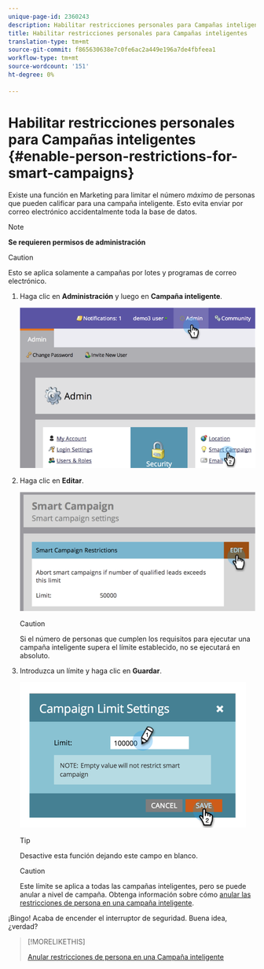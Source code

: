```yaml
---
unique-page-id: 2360243
description: Habilitar restricciones personales para Campañas inteligentes - Documentos de marketing - Documentación del producto
title: Habilitar restricciones personales para Campañas inteligentes
translation-type: tm+mt
source-git-commit: f865630638e7c0fe6ac2a449e196a7de4fbfeea1
workflow-type: tm+mt
source-wordcount: '151'
ht-degree: 0%

---
```



# Habilitar restricciones personales para Campañas inteligentes {#enable-person-restrictions-for-smart-campaigns}

Existe una función en Marketing para limitar el número _máximo_ de personas que pueden calificar para una campaña inteligente. Esto evita enviar por correo electrónico accidentalmente toda la base de datos.

>[!NOTE]
>
>**Se requieren permisos de administración**

>[!CAUTION]
>
>Esto se aplica solamente a campañas por lotes y programas de correo electrónico.

1. Haga clic en **Administración** y luego en **Campaña inteligente**.

   ![](assets/image2014-9-18-15-3a58-3a29.png)

1. Haga clic en **Editar**.

   ![](assets/image2014-9-18-15-3a59-3a7.png)

   >[!CAUTION]
   >
   >Si el número de personas que cumplen los requisitos para ejecutar una campaña inteligente supera el límite establecido, no se ejecutará en absoluto.

1. Introduzca un límite y haga clic en **Guardar**.

   ![](assets/image2014-9-18-15-3a59-3a56.png)

   >[!TIP]
   >
   >Desactive esta función dejando este campo en blanco.

   >[!CAUTION]
   >
   >Este límite se aplica a todas las campañas inteligentes, pero se puede anular a nivel de campaña. Obtenga información sobre cómo [anular las restricciones de persona en una campaña inteligente](/help/marketo/product-docs/core-marketo-concepts/smart-campaigns/using-smart-campaigns/override-person-restrictions-in-a-smart-campaign.md).

¡Bingo! Acaba de encender el interruptor de seguridad. Buena idea, ¿verdad?

>[!MORELIKETHIS]
>
>[Anular restricciones de persona en una Campaña inteligente](/help/marketo/product-docs/core-marketo-concepts/smart-campaigns/using-smart-campaigns/override-person-restrictions-in-a-smart-campaign.md)
